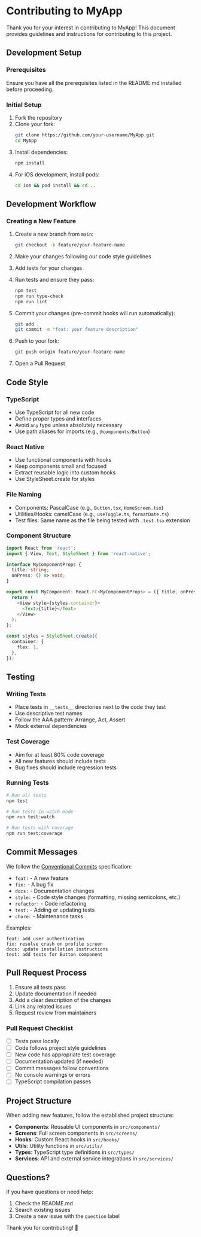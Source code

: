 # Contributing to MyApp

Thank you for your interest in contributing to MyApp! This document provides guidelines and instructions for contributing to this project.

## Development Setup

### Prerequisites

Ensure you have all the prerequisites listed in the README.md installed before proceeding.

### Initial Setup

1. Fork the repository
2. Clone your fork:
   ```bash
   git clone https://github.com/your-username/MyApp.git
   cd MyApp
   ```
3. Install dependencies:
   ```bash
   npm install
   ```
4. For iOS development, install pods:
   ```bash
   cd ios && pod install && cd ..
   ```

## Development Workflow

### Creating a New Feature

1. Create a new branch from `main`:

   ```bash
   git checkout -b feature/your-feature-name
   ```

2. Make your changes following our code style guidelines

3. Add tests for your changes

4. Run tests and ensure they pass:

   ```bash
   npm test
   npm run type-check
   npm run lint
   ```

5. Commit your changes (pre-commit hooks will run automatically):

   ```bash
   git add .
   git commit -m "feat: your feature description"
   ```

6. Push to your fork:

   ```bash
   git push origin feature/your-feature-name
   ```

7. Open a Pull Request

## Code Style

### TypeScript

- Use TypeScript for all new code
- Define proper types and interfaces
- Avoid `any` type unless absolutely necessary
- Use path aliases for imports (e.g., `@components/Button`)

### React Native

- Use functional components with hooks
- Keep components small and focused
- Extract reusable logic into custom hooks
- Use StyleSheet.create for styles

### File Naming

- Components: PascalCase (e.g., `Button.tsx`, `HomeScreen.tsx`)
- Utilities/Hooks: camelCase (e.g., `useToggle.ts`, `formatDate.ts`)
- Test files: Same name as the file being tested with `.test.tsx` extension

### Component Structure

```typescript
import React from 'react';
import { View, Text, StyleSheet } from 'react-native';

interface MyComponentProps {
  title: string;
  onPress: () => void;
}

export const MyComponent: React.FC<MyComponentProps> = ({ title, onPress }) => {
  return (
    <View style={styles.container}>
      <Text>{title}</Text>
    </View>
  );
};

const styles = StyleSheet.create({
  container: {
    flex: 1,
  },
});
```

## Testing

### Writing Tests

- Place tests in `__tests__` directories next to the code they test
- Use descriptive test names
- Follow the AAA pattern: Arrange, Act, Assert
- Mock external dependencies

### Test Coverage

- Aim for at least 80% code coverage
- All new features should include tests
- Bug fixes should include regression tests

### Running Tests

```bash
# Run all tests
npm test

# Run tests in watch mode
npm run test:watch

# Run tests with coverage
npm run test:coverage
```

## Commit Messages

We follow the [Conventional Commits](https://www.conventionalcommits.org/) specification:

- `feat:` - A new feature
- `fix:` - A bug fix
- `docs:` - Documentation changes
- `style:` - Code style changes (formatting, missing semicolons, etc.)
- `refactor:` - Code refactoring
- `test:` - Adding or updating tests
- `chore:` - Maintenance tasks

Examples:

```
feat: add user authentication
fix: resolve crash on profile screen
docs: update installation instructions
test: add tests for Button component
```

## Pull Request Process

1. Ensure all tests pass
2. Update documentation if needed
3. Add a clear description of the changes
4. Link any related issues
5. Request review from maintainers

### Pull Request Checklist

- [ ] Tests pass locally
- [ ] Code follows project style guidelines
- [ ] New code has appropriate test coverage
- [ ] Documentation updated (if needed)
- [ ] Commit messages follow conventions
- [ ] No console warnings or errors
- [ ] TypeScript compilation passes

## Project Structure

When adding new features, follow the established project structure:

- **Components**: Reusable UI components in `src/components/`
- **Screens**: Full screen components in `src/screens/`
- **Hooks**: Custom React hooks in `src/hooks/`
- **Utils**: Utility functions in `src/utils/`
- **Types**: TypeScript type definitions in `src/types/`
- **Services**: API and external service integrations in `src/services/`

## Questions?

If you have questions or need help:

1. Check the README.md
2. Search existing issues
3. Create a new issue with the `question` label

Thank you for contributing! 🎉
